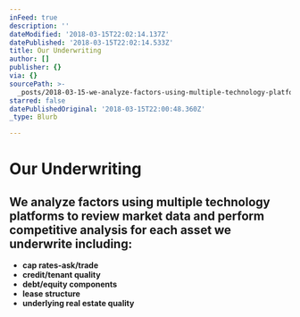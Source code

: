 ```yaml
---
inFeed: true
description: ''
dateModified: '2018-03-15T22:02:14.137Z'
datePublished: '2018-03-15T22:02:14.533Z'
title: Our Underwriting
author: []
publisher: {}
via: {}
sourcePath: >-
  _posts/2018-03-15-we-analyze-factors-using-multiple-technology-platforms-to-re.md
starred: false
datePublishedOriginal: '2018-03-15T22:00:48.360Z'
_type: Blurb

---
```

# **Our Underwriting**

## We analyze factors using multiple technology platforms to review market data and perform competitive analysis for each asset we underwrite including:

* **cap rates-ask/trade**
* **credit/tenant quality**
* **debt/equity components**
* **lease structure**
* **underlying real estate quality**